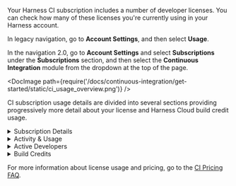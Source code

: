 Your Harness CI subscription includes a number of developer licenses. You can check how many of these licenses you're currently using in your Harness account.

In legacy navigation, go to **Account Settings**, and then select **Usage**.

In the navigation 2.0, go to **Account Settings** and select **Subscriptions** under the **Subscriptions** section, and then select the **Continuous Integration** module from the dropdown at the top of the page.

<!-- ![](/docs/continuous-integration/get-started/static/ci_usage_overview.png) -->

<DocImage path={require('/docs/continuous-integration/get-started/static/ci_usage_overview.png')} />

CI subscription usage details are divided into several sections providing progressively more detail about your license and Harness Cloud build credit usage.

<details>
<summary>Subscription Details</summary>

This section includes the following details:

* Account name
* Plan type
* Number of developer licenses
* Subscription expiration date

<!-- ![](/docs/continuous-integration/get-started/static/ci_usage_subscr_details.png) -->

<DocImage path={require('/docs/continuous-integration/get-started/static/ci_usage_subscr_details.png')} />

</details>

<details>
<summary>Activity & Usage</summary>

This section shows the number of current active developers against the total number of licenses, as well as your Harness Cloud build credit usage.

Under the [Developer 360 subscription model](/docs/platform/get-started/subscriptions-licenses/subscriptions), all users with permission to access Harness CI module are considered CI Developers and consume a license.

Subscription models that don't follow the Developer 360 model count active developers as active codebase committers observed in the builds managed by Harness CI over the last 30 days.

<!-- ![](/docs/continuous-integration/get-started/static/ci_usage_plansummary_onetile.png) -->

<DocImage path={require('/docs/continuous-integration/get-started/static/ci_usage_plansummary_onetile.png')} />

The **Available Credits** tile shows your Harness Cloud build credit balance, expiration, and consumption. For details about Harness Build credit calculations, go to [Harness Cloud billing and build credits](/docs/continuous-integration/get-started/ci-subscription-mgmt.md#harness-cloud-billing-and-build-credits)

<!-- ![](/docs/continuous-integration/get-started/static/ci_usage_plansummary.png) -->

<DocImage path={require('/docs/continuous-integration/get-started/static/ci_usage_plansummary.png')} width="30%" height="30%" />

</details>

<details>
<summary>Active Developers</summary>

In this section, you can drill down into license usage data for active developers. Use the filters to explore the data on these tabs.

The **Breakdown** tab shows a breakdown of license usage.

<!-- ![](/docs/continuous-integration/get-started/static/ci_usage_devs_breakdown.png) -->

<DocImage path={require('/docs/continuous-integration/get-started/static/ci_usage_devs_breakdown.png')} />

The **Trend** tab shows license usage trends over time, including:

* Peak license usage in the current month.
* Total license limit for your subscription.
* Over use.

<!-- ![](/docs/continuous-integration/get-started/static/ci_usage_dev_trend.png) -->

<DocImage path={require('/docs/continuous-integration/get-started/static/ci_usage_dev_trend.png')} />

:::info Over use

Over use indicates when the number of active developers exceeded the number of licenses for your plan.<!-- While occasional, minor over use may be permitted, this privilege is not unlimited. --> Chronic over use indicates that you need to raise the number of developer licenses on your account.

:::

</details>

<details>
<summary>Build Credits</summary>

In this section, you can drill down into Harness Cloud build credit usage data, including:

* **Available Credits:** Current balance of credits remaining to use.
* **Used Credits:** Credits consumed during the active credit period.
   * The active credit period is the time between the **Start Date** and **Expiry Date** for your oldest unexpired credits.
   * For free accounts, the credit balance resets at the end of every calendar month. Your **Start Date** is the first of the month. Your **Expiry Date** is the end of the month.
   * If you purchased additional credits that haven't yet expired, the **Start Date** for **Used Credits** is the date that you purchased the additional credits, and the active credit period covers the lifetime of your purchased credits. For example, if you purchase credits in January that last for six months, **Used Credits** tracks credit usage from January through July, when your purchased credits expire. Therefore, **Used Credits** could include both credits included with your plan and additional purchased credits.
* **Next Expiry Date:** The next upcoming credit expiration date.
* **Start Date:** The date on which a block of credits were applied to your account.
* **Expiry Date:** The date on which a block of credits expires.
* **Entitlement:** The number of credits allotted to your account on a particular **Start Date**.
   * Free plans receive 2000 free credits each month.
   * If you have a paid plan, you can see information about any credits included with your plan, as well as additional purchased credit packages.

<!-- ![](/docs/continuous-integration/get-started/static/ci_usage_build_credits.png) -->

<DocImage path={require('/docs/continuous-integration/get-started/static/ci_usage_build_credits.png')} />

These statistics update when builds finish running. It doesn't reflect usage of builds in progress.

</details>

For more information about license usage and pricing, go to the [CI Pricing FAQ](https://www.harness.io/pricing?module=ci#:~:text=an%20Add%2Don-,Pricing%20FAQ,-How%20is%20Harness).
